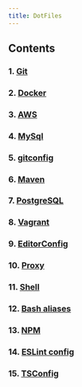 ```yaml
---
title: DotFiles
---  
```

## Contents
### 1. [Git](Git.md)
### 2. [Docker](Docker.md)
### 3. [AWS](AWS.md)
### 4. [MySql](MySql.md)
### 5. [gitconfig](gitconfig.md)
### 6. [Maven](Maven.md)
### 7. [PostgreSQL](PostgreSQL.md)
### 8. [Vagrant](Vagrantfile.md)
### 9. [EditorConfig](editorconfig.md)
### 10. [Proxy](Proxy.md)
### 11. [Shell](Shell.md)
### 12. [Bash aliases](bash_aliases.md)
### 13. [NPM](npm.md)
### 14. [ESLint config](eslintrc.md)
### 15. [TSConfig](tsconfig.md)
